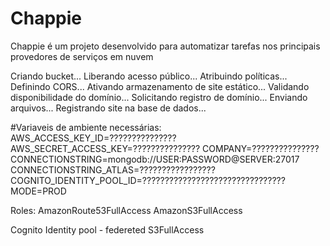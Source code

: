 # Chappie
Chappie é um projeto desenvolvido para automatizar tarefas nos principais provedores de serviços em nuvem

Criando bucket...
Liberando acesso público...
Atribuindo políticas...
Definindo CORS...
Ativando armazenamento de site estático...
Validando disponibilidade do domínio...
Solicitando registro de domínio...
Enviando arquivos...
Registrando site na base de dados...



#Variaveis de ambiente necessárias:
    AWS_ACCESS_KEY_ID=???????????????
    AWS_SECRET_ACCESS_KEY=???????????????
    COMPANY=???????????????
    CONNECTIONSTRING=mongodb://USER:PASSWORD@SERVER:27017
    CONNECTIONSTRING_ATLAS=?????????????????
    COGNITO_IDENTITY_POOL_ID=????????????????????????????????
    MODE=PROD
        


Roles:
AmazonRoute53FullAccess 
AmazonS3FullAccess

Cognito Identity pool - federeted
    S3FullAccess